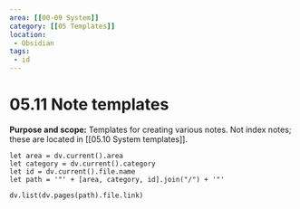 ```yaml
---
area: [[00-09 System]]
category: [[05 Templates]]
location:
 - Obsidian
tags:
 - id
---
```


# 05.11 Note templates

**Purpose and scope:** Templates for creating various notes. Not index notes; these are located in [[05.10 System templates]].

```dataviewjs
let area = dv.current().area
let category = dv.current().category
let id = dv.current().file.name
let path = '"' + [area, category, id].join("/") + '"'

dv.list(dv.pages(path).file.link)
```
